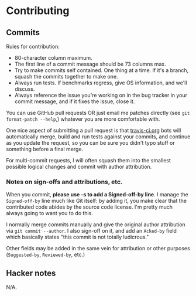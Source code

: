 # Contributing

## Commits

Rules for contribution:

  * 80-character column maximum.
  * The first line of a commit message should be 73 columns max.
  * Try to make commits self contained. One thing at a time.
    If it's a branch, squash the commits together to make one.
  * Always run tests. If benchmarks regress, give OS information,
    and we'll discuss.
  * Always reference the issue you're working on in the bug tracker
    in your commit message, and if it fixes the issue, close it.

You can use GitHub pull requests OR just email me patches directly
(see `git format-patch --help`,) whatever you are more comfortable with.

One nice aspect of submitting a pull request is that
[travis-ci.org](https://travis-ci.org) bots will automatically merge, build
and run tests against your commits, and continue as you update the request,
so you can be sure you didn't typo stuff or something before a final merge.

For multi-commit requests, I will often squash them into the smallest
possible logical changes and commit with author attribution.

### Notes on sign-offs and attributions, etc.

When you commit, **please use -s to add a Signed-off-by line**. I manage
the `Signed-off-by` line much like Git itself: by adding it, you make clear
that the contributed code abides by the source code license. I'm pretty
much always going to want you to do this.

I normally merge commits manually and give the original author attribution
via `git commit --author`. I also sign-off on it, and add an `Acked-by` field
which basically states "this commit is not totally ludicrous."

Other fields may be added in the same vein for attribution or other purposes
(`Suggested-by`, `Reviewed-by`, etc.)

## Hacker notes

N/A.
